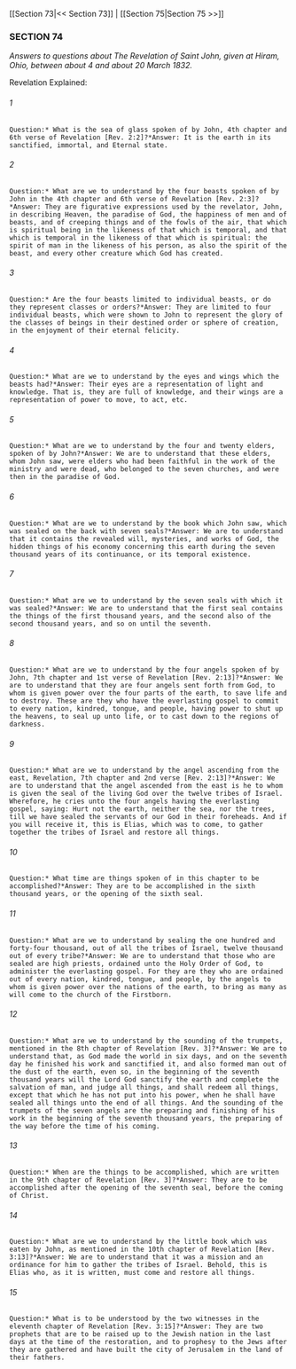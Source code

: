 [[Section 73|<< Section 73]]  |  [[Section 75|Section 75 >>]]

### SECTION 74

*Answers to questions about The Revelation of Saint John, given at Hiram, Ohio, between about 4 and about 20 March 1832.*

Revelation Explained:

###### 1

    Question:* What is the sea of glass spoken of by John, 4th chapter and 6th verse of Revelation [Rev. 2:2]?*Answer: It is the earth in its sanctified, immortal, and Eternal state.

###### 2

    Question:* What are we to understand by the four beasts spoken of by John in the 4th chapter and 6th verse of Revelation [Rev. 2:3]?*Answer: They are figurative expressions used by the revelator, John, in describing Heaven, the paradise of God, the happiness of men and of beasts, and of creeping things and of the fowls of the air, that which is spiritual being in the likeness of that which is temporal, and that which is temporal in the likeness of that which is spiritual: the spirit of man in the likeness of his person, as also the spirit of the beast, and every other creature which God has created.

###### 3

    Question:* Are the four beasts limited to individual beasts, or do they represent classes or orders?*Answer: They are limited to four individual beasts, which were shown to John to represent the glory of the classes of beings in their destined order or sphere of creation, in the enjoyment of their eternal felicity.

###### 4

    Question:* What are we to understand by the eyes and wings which the beasts had?*Answer: Their eyes are a representation of light and knowledge. That is, they are full of knowledge, and their wings are a representation of power to move, to act, etc.

###### 5

    Question:* What are we to understand by the four and twenty elders, spoken of by John?*Answer: We are to understand that these elders, whom John saw, were elders who had been faithful in the work of the ministry and were dead, who belonged to the seven churches, and were then in the paradise of God.

###### 6

    Question:* What are we to understand by the book which John saw, which was sealed on the back with seven seals?*Answer: We are to understand that it contains the revealed will, mysteries, and works of God, the hidden things of his economy concerning this earth during the seven thousand years of its continuance, or its temporal existence.

###### 7

    Question:* What are we to understand by the seven seals with which it was sealed?*Answer: We are to understand that the first seal contains the things of the first thousand years, and the second also of the second thousand years, and so on until the seventh.

###### 8

    Question:* What are we to understand by the four angels spoken of by John, 7th chapter and 1st verse of Revelation [Rev. 2:13]?*Answer: We are to understand that they are four angels sent forth from God, to whom is given power over the four parts of the earth, to save life and to destroy. These are they who have the everlasting gospel to commit to every nation, kindred, tongue, and people, having power to shut up the heavens, to seal up unto life, or to cast down to the regions of darkness.

###### 9

    Question:* What are we to understand by the angel ascending from the east, Revelation, 7th chapter and 2nd verse [Rev. 2:13]?*Answer: We are to understand that the angel ascended from the east is he to whom is given the seal of the living God over the twelve tribes of Israel. Wherefore, he cries unto the four angels having the everlasting gospel, saying: Hurt not the earth, neither the sea, nor the trees, till we have sealed the servants of our God in their foreheads. And if you will receive it, this is Elias, which was to come, to gather together the tribes of Israel and restore all things.

###### 10

    Question:* What time are things spoken of in this chapter to be accomplished?*Answer: They are to be accomplished in the sixth thousand years, or the opening of the sixth seal.

###### 11

    Question:* What are we to understand by sealing the one hundred and forty-four thousand, out of all the tribes of Israel, twelve thousand out of every tribe?*Answer: We are to understand that those who are sealed are high priests, ordained unto the Holy Order of God, to administer the everlasting gospel. For they are they who are ordained out of every nation, kindred, tongue, and people, by the angels to whom is given power over the nations of the earth, to bring as many as will come to the church of the Firstborn.

###### 12

    Question:* What are we to understand by the sounding of the trumpets, mentioned in the 8th chapter of Revelation [Rev. 3]?*Answer: We are to understand that, as God made the world in six days, and on the seventh day he finished his work and sanctified it, and also formed man out of the dust of the earth, even so, in the beginning of the seventh thousand years will the Lord God sanctify the earth and complete the salvation of man, and judge all things, and shall redeem all things, except that which he has not put into his power, when he shall have sealed all things unto the end of all things. And the sounding of the trumpets of the seven angels are the preparing and finishing of his work in the beginning of the seventh thousand years, the preparing of the way before the time of his coming.

###### 13

    Question:* When are the things to be accomplished, which are written in the 9th chapter of Revelation [Rev. 3]?*Answer: They are to be accomplished after the opening of the seventh seal, before the coming of Christ.

###### 14

    Question:* What are we to understand by the little book which was eaten by John, as mentioned in the 10th chapter of Revelation [Rev. 3:13]?*Answer: We are to understand that it was a mission and an ordinance for him to gather the tribes of Israel. Behold, this is Elias who, as it is written, must come and restore all things.

###### 15

    Question:* What is to be understood by the two witnesses in the eleventh chapter of Revelation [Rev. 3:15]?*Answer: They are two prophets that are to be raised up to the Jewish nation in the last days at the time of the restoration, and to prophesy to the Jews after they are gathered and have built the city of Jerusalem in the land of their fathers.